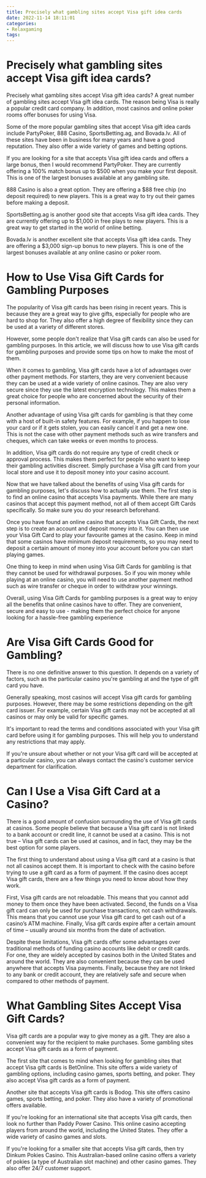```yaml
---
title: Precisely what gambling sites accept Visa gift idea cards
date: 2022-11-14 18:11:01
categories:
- Relaxgaming
tags:
---
```



#  Precisely what gambling sites accept Visa gift idea cards?

Precisely what gambling sites accept Visa gift idea cards? A great number of gambling sites accept Visa gift idea cards. The reason being Visa is really a popular credit card company. In addition, most casinos and online poker rooms offer bonuses for using Visa.

Some of the more popular gambling sites that accept Visa gift idea cards include PartyPoker, 888 Casino, SportsBetting.ag, and Bovada.lv. All of these sites have been in business for many years and have a good reputation. They also offer a wide variety of games and betting options.

If you are looking for a site that accepts Visa gift idea cards and offers a large bonus, then I would recommend PartyPoker. They are currently offering a 100% match bonus up to $500 when you make your first deposit. This is one of the largest bonuses available at any gambling site.

888 Casino is also a great option. They are offering a $88 free chip (no deposit required) to new players. This is a great way to try out their games before making a deposit.

SportsBetting.ag is another good site that accepts Visa gift idea cards. They are currently offering up to $1,000 in free plays to new players. This is a great way to get started in the world of online betting.

Bovada.lv is another excellent site that accepts Visa gift idea cards. They are offering a $3,000 sign-up bonus to new players. This is one of the largest bonuses available at any online casino or poker room.

#  How to Use Visa Gift Cards for Gambling Purposes 

The popularity of Visa gift cards has been rising in recent years. This is because they are a great way to give gifts, especially for people who are hard to shop for. They also offer a high degree of flexibility since they can be used at a variety of different stores.

However, some people don't realize that Visa gift cards can also be used for gambling purposes. In this article, we will discuss how to use Visa gift cards for gambling purposes and provide some tips on how to make the most of them.

When it comes to gambling, Visa gift cards have a lot of advantages over other payment methods. For starters, they are very convenient because they can be used at a wide variety of online casinos. They are also very secure since they use the latest encryption technology. This makes them a great choice for people who are concerned about the security of their personal information.

Another advantage of using Visa gift cards for gambling is that they come with a host of built-in safety features. For example, if you happen to lose your card or if it gets stolen, you can easily cancel it and get a new one. This is not the case with other payment methods such as wire transfers and cheques, which can take weeks or even months to process.

In addition, Visa gift cards do not require any type of credit check or approval process. This makes them perfect for people who want to keep their gambling activities discreet. Simply purchase a Visa gift card from your local store and use it to deposit money into your casino account.

Now that we have talked about the benefits of using Visa gift cards for gambling purposes, let's discuss how to actually use them. The first step is to find an online casino that accepts Visa payments. While there are many casinos that accept this payment method, not all of them accept Gift Cards specifically. So make sure you do your research beforehand.

Once you have found an online casino that accepts Visa Gift Cards, the next step is to create an account and deposit money into it. You can then use your Visa Gift Card to play your favourite games at the casino. Keep in mind that some casinos have minimum deposit requirements, so you may need to deposit a certain amount of money into your account before you can start playing games.

One thing to keep in mind when using Visa Gift Cards for gambling is that they cannot be used for withdrawal purposes. So if you win money while playing at an online casino, you will need to use another payment method such as wire transfer or cheque in order to withdraw your winnings.

Overall, using Visa Gift Cards for gambling purposes is a great way to enjoy all the benefits that online casinos have to offer. They are convenient, secure and easy to use - making them the perfect choice for anyone looking for a hassle-free gambling experience

#  Are Visa Gift Cards Good for Gambling?

There is no one definitive answer to this question. It depends on a variety of factors, such as the particular casino you're gambling at and the type of gift card you have.

Generally speaking, most casinos will accept Visa gift cards for gambling purposes. However, there may be some restrictions depending on the gift card issuer. For example, certain Visa gift cards may not be accepted at all casinos or may only be valid for specific games.

It's important to read the terms and conditions associated with your Visa gift card before using it for gambling purposes. This will help you to understand any restrictions that may apply.

If you're unsure about whether or not your Visa gift card will be accepted at a particular casino, you can always contact the casino's customer service department for clarification.

#  Can I Use a Visa Gift Card at a Casino?

There is a good amount of confusion surrounding the use of Visa gift cards at casinos. Some people believe that because a Visa gift card is not linked to a bank account or credit line, it cannot be used at a casino. This is not true – Visa gift cards can be used at casinos, and in fact, they may be the best option for some players.

The first thing to understand about using a Visa gift card at a casino is that not all casinos accept them. It is important to check with the casino before trying to use a gift card as a form of payment. If the casino does accept Visa gift cards, there are a few things you need to know about how they work.

First, Visa gift cards are not reloadable. This means that you cannot add money to them once they have been activated. Second, the funds on a Visa gift card can only be used for purchase transactions, not cash withdrawals. This means that you cannot use your Visa gift card to get cash out of a casino’s ATM machine. Finally, Visa gift cards expire after a certain amount of time – usually around six months from the date of activation.

Despite these limitations, Visa gift cards offer some advantages over traditional methods of funding casino accounts like debit or credit cards. For one, they are widely accepted by casinos both in the United States and around the world. They are also convenient because they can be used anywhere that accepts Visa payments. Finally, because they are not linked to any bank or credit account, they are relatively safe and secure when compared to other methods of payment.

#  What Gambling Sites Accept Visa Gift Cards?

Visa gift cards are a popular way to give money as a gift. They are also a convenient way for the recipient to make purchases. Some gambling sites accept Visa gift cards as a form of payment.

The first site that comes to mind when looking for gambling sites that accept Visa gift cards is BetOnline. This site offers a wide variety of gambling options, including casino games, sports betting, and poker. They also accept Visa gift cards as a form of payment.

Another site that accepts Visa gift cards is Bodog. This site offers casino games, sports betting, and poker. They also have a variety of promotional offers available.

If you're looking for an international site that accepts Visa gift cards, then look no further than Paddy Power Casino. This online casino accepting players from around the world, including the United States. They offer a wide variety of casino games and slots.

If you're looking for a smaller site that accepts Visa gift cards, then try Dinkum Pokies Casino. This Australian-based online casino offers a variety of pokies (a type of Australian slot machine) and other casino games. They also offer 24/7 customer support.